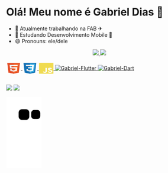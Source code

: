 # Olá! Meu nome é Gabriel Dias 👋

- 🔭 Atualmente trabalhando na FAB ✈
- 🌱 Estudando Desenvolvimento Mobile 📱
- 😄 Pronouns: ele/dele

<div align="center">
  <a href="https://github.com/GabrielDiasz">
  <img height="180em" src="https://github-readme-stats.vercel.app/api?username=GabrielDiasz&show_icons=true&theme=dark&include_all_commits=true&count_private=true"/>
  <img height="180em" src="https://github-readme-stats.vercel.app/api/top-langs/?username=GabrielDiasz&layout=compact&langs_count=7&theme=dark"/>
</div>
  
<div style="display: inline_block"><br>
  <img align="center" alt="Gabriel-HTML" height="30" width="40" src="https://raw.githubusercontent.com/devicons/devicon/master/icons/html5/html5-original.svg">
  <img align="center" alt="Gabriel-CSS" height="30" width="40" src="https://raw.githubusercontent.com/devicons/devicon/master/icons/css3/css3-original.svg">
  <img align="center" alt="Gabriel-Js" height="30" width="40" src="https://raw.githubusercontent.com/devicons/devicon/master/icons/javascript/javascript-plain.svg">
  <img align="center" alt="Gabriel-Flutter" height="30" width="40" src="https://cdn.jsdelivr.net/gh/devicons/devicon/icons/flutter/flutter-original.svg">
  <img align="center" alt="Gabriel-Dart" height="30" width="40" src="https://cdn.jsdelivr.net/gh/devicons/devicon/icons/dart/dart-original.svg">
</div>
  
##
  
<div> 
  <a href="https://www.linkedin.com/in/gabriel-dias-54bb28208/" target="_blank"><img src="https://img.shields.io/badge/LinkedIn-0077B5?style=for-the-badge&logo=linkedin&logoColor=white" target="_blank"></a>
  <a href="gabrielpereiradias5@gmail.com" target="_blank"><img src="https://img.shields.io/badge/Gmail-D14836?style=for-the-badge&logo=gmail&logoColor=white" target="_blank"></a>
 
  ![Snake animation](https://github.com/GabrielDiasz/GabrielDiasz/blob/output/github-contribution-grid-snake.svg)
</div>                   
